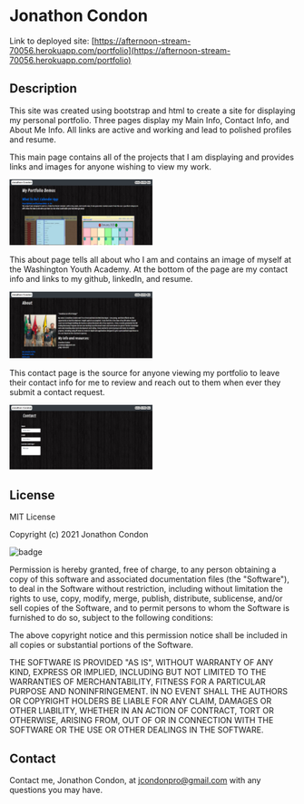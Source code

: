 # Jonathon Condon

Link to deployed site: [https://afternoon-stream-70056.herokuapp.com/portfolio](https://afternoon-stream-70056.herokuapp.com/portfolio)

## Description


This site was created using bootstrap and html to create a site for displaying my personal portfolio. Three pages display my Main Info, Contact Info, and About Me Info. All links are active and working and lead to polished profiles and resume.


This main page contains all of the projects that I am displaying and provides links and images for anyone wishing to view my work.

<img src="src/assets/images/portfoliomain.png" style="width: 50%;" />

This about page tells all about who I am and contains an image of myself at the Washington Youth Academy. At the bottom of the page are my contact info and links to my github, linkedIn, and resume.

<img src="src/assets/images/portfolioabout.png" style="width: 50%" />

This contact page is the source for anyone viewing my portfolio to leave their contact info for me to review and reach out to them when ever they submit a contact request.

<img src="src/assets/images/portfoliocontact.png" style="width: 50%" />

## License

MIT License

Copyright (c) 2021 Jonathon Condon

![badge](https://img.shields.io/static/v1?label=license&message=MIT&color=green)

Permission is hereby granted, free of charge, to any person obtaining a copy
of this software and associated documentation files (the "Software"), to deal
in the Software without restriction, including without limitation the rights
to use, copy, modify, merge, publish, distribute, sublicense, and/or sell
copies of the Software, and to permit persons to whom the Software is
furnished to do so, subject to the following conditions:

The above copyright notice and this permission notice shall be included in all
copies or substantial portions of the Software.

THE SOFTWARE IS PROVIDED "AS IS", WITHOUT WARRANTY OF ANY KIND, EXPRESS OR
IMPLIED, INCLUDING BUT NOT LIMITED TO THE WARRANTIES OF MERCHANTABILITY,
FITNESS FOR A PARTICULAR PURPOSE AND NONINFRINGEMENT. IN NO EVENT SHALL THE
AUTHORS OR COPYRIGHT HOLDERS BE LIABLE FOR ANY CLAIM, DAMAGES OR OTHER
LIABILITY, WHETHER IN AN ACTION OF CONTRACT, TORT OR OTHERWISE, ARISING FROM,
OUT OF OR IN CONNECTION WITH THE SOFTWARE OR THE USE OR OTHER DEALINGS IN THE
SOFTWARE.

## Contact

Contact me, Jonathon Condon, at jcondonpro@gmail.com with any questions you may have.